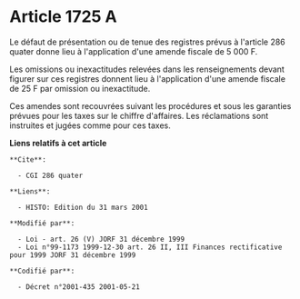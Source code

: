 # Article 1725 A

Le défaut de présentation ou de tenue des registres prévus à l'article 286 quater donne lieu à l'application d'une amende
fiscale de 5 000 F.

Les omissions ou inexactitudes relevées dans les renseignements devant figurer sur ces registres donnent lieu à l'application
d'une amende fiscale de 25 F par omission ou inexactitude.

Ces amendes sont recouvrées suivant les procédures et sous les garanties prévues pour les taxes sur le chiffre d'affaires.
Les réclamations sont instruites et jugées comme pour ces taxes.

**Liens relatifs à cet article**

	**Cite**:

	  - CGI 286 quater

	**Liens**:

	  - HISTO: Edition du 31 mars 2001

	**Modifié par**:

	  - Loi - art. 26 (V) JORF 31 décembre 1999
	  - Loi n°99-1173 1999-12-30 art. 26 II, III Finances rectificative pour 1999 JORF 31 décembre 1999

	**Codifié par**:

	  - Décret n°2001-435 2001-05-21
